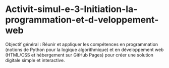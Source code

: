 # Activit-simul-e-3-Initiation-la-programmation-et-d-veloppement-web
Objectif général : Réunir et appliquer les compétences en programmation (notions de Python pour la logique algorithmique) et en développement web (HTML/CSS et hébergement sur GitHub Pages) pour créer une solution digitale simple et interactive.
